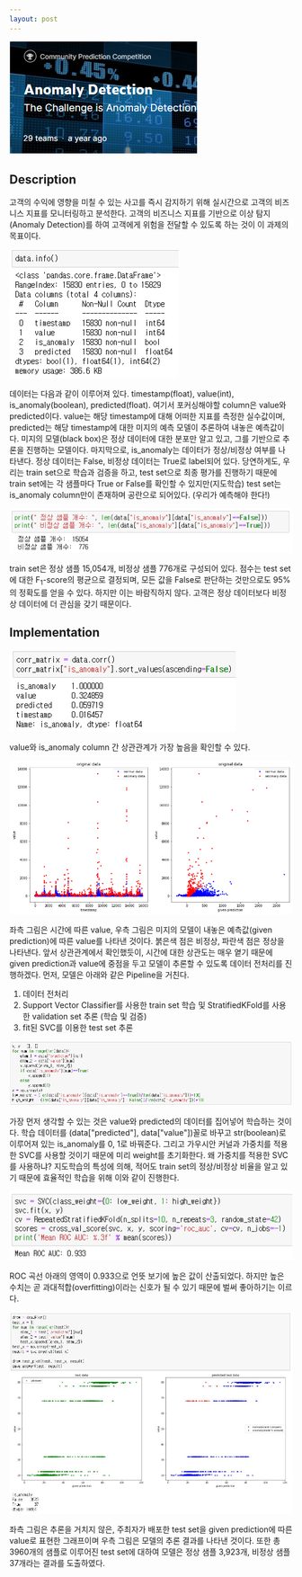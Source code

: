 ```yaml
---
layout: post
---
```

<img src="/images/fulls/02.jpg" class="fit image">  


## **Description**  


고객의 수익에 영향을 미칠 수 있는 사고를 즉시 감지하기 위해 실시간으로 고객의 비즈니스 지표를 모니터링하고 분석한다. 고객의 비즈니스 지표를 기반으로 이상 탐지(Anomaly Detection)를 하여 고객에게 위험을 전달할 수 있도록 하는 것이 이 과제의 목표이다.  


<img src="/images/fulls/data_info.jpg" class="fit image">  


데이터는 다음과 같이 이루어져 있다. timestamp(float), value(int), is_anomaly(boolean), predicted(float). 여기서 포커싱해야할 column은 value와 predicted이다. value는 해당 timestamp에 대해 어떠한 지표를 측정한 실수값이며, predicted는 해당 timestamp에 대한 미지의 예측 모델이 추론하여 내놓은 예측값이다. 미지의 모델(black box)은 정상 데이터에 대한 분포만 알고 있고, 그를 기반으로 추론을 진행하는 모델이다. 마지막으로, is_anomaly는 데이터가 정상/비정상 여부를 나타낸다. 정상 데이터는 False, 비정상 데이터는 True로 label되어 있다. 당연하게도, 우리는 train set으로 학습과 검증을 하고, test set으로 최종 평가를 진행하기 때문에 train set에는 각 샘플마다 True or False를 확인할 수 있지만(지도학습) test set는 is_anomaly column만이 존재하며 공란으로 되어있다. (우리가 예측해야 한다!)  


<img src="/images/fulls/train_consist.jpg" class="fit image">  


train set은 정상 샘플 15,054개, 비정상 샘플 776개로 구성되어 있다. 점수는 test set에 대한 F<sub>1</sub>-score의 평균으로 결정되며, 모든 값을 False로 판단하는 것만으로도 95%의 정확도를 얻을 수 있다. 하지만 이는 바람직하지 않다. 고객은 정상 데이터보다 비정상 데이터에 더 관심을 갖기 때문이다.


## **Implementation**  


<img src="/images/fulls/data_corr.jpg" class="fit image">  


value와 is_anomaly column 간 상관관계가 가장 높음을 확인할 수 있다.  


<img src="/images/fulls/origin_data.jpg" class="fit image">  


좌측 그림은 시간에 따른 value, 우측 그림은 미지의 모델이 내놓은 예측값(given prediction)에 따른 value를 나타낸 것이다. 붉은색 점은 비정상, 파란색 점은 정상을 나타낸다. 앞서 상관관계에서 확인했듯이, 시간에 대한 상관도는 매우 옅기 때문에 given prediction과 value에 중점을 두고 모델이 추론할 수 있도록 데이터 전처리를 진행하겠다. 먼저, 모델은 아래와 같은 Pipeline을 거친다.  
  
1. 데이터 전처리  
2. Support Vector Classifier를 사용한 train set 학습 및 StratifiedKFold를 사용한 validation set 추론 (학습 및 검증)
3. fit된 SVC를 이용한 test set 추론  


<img src="/images/fulls/datapr_origin.jpg" class="fit image">  


가장 먼저 생각할 수 있는 것은 value와 predicted의 데이터를 집어넣어 학습하는 것이다. 학습 데이터를 (data["predicted"], data["value"])꼴로 바꾸고 str(boolean)로 이루어져 있는 is_anomaly를 0, 1로 바꿔준다. 그리고 가우시안 커널과 가중치를 적용한 SVC를 사용할 것이기 때문에 미리 weight를 초기화한다. 왜 가중치를 적용한 SVC를 사용하냐? 지도학습의 특성에 의해, 적어도 train set의 정상/비정상 비율을 알고 있기 때문에 효율적인 학습을 위해 이와 같이 진행한다.  


<img src="/images/fulls/origin_fit.jpg" class="fit image">  


ROC 곡선 아래의 영역이 0.933으로 언뜻 보기에 높은 값이 산출되었다. 하지만 높은 수치는 곧 과대적합(overfitting)이라는 신호가 될 수 있기 때문에 벌써 좋아하기는 이르다.  


<img src="/images/fulls/origin_graph.JPG" class="fit image">


좌측 그림은 추론을 거치지 않은, 주최자가 배포한 test set을 given prediction에 따른 value로 표현한 그래프이며 우측 그림은 모델의 추론 결과를 나타낸 것이다. 또한 총 3960개의 샘플로 이루어진 test set에 대하여 모델은 정상 샘플 3,923개, 비정상 샘플 37개라는 결과를 도출하였다.  